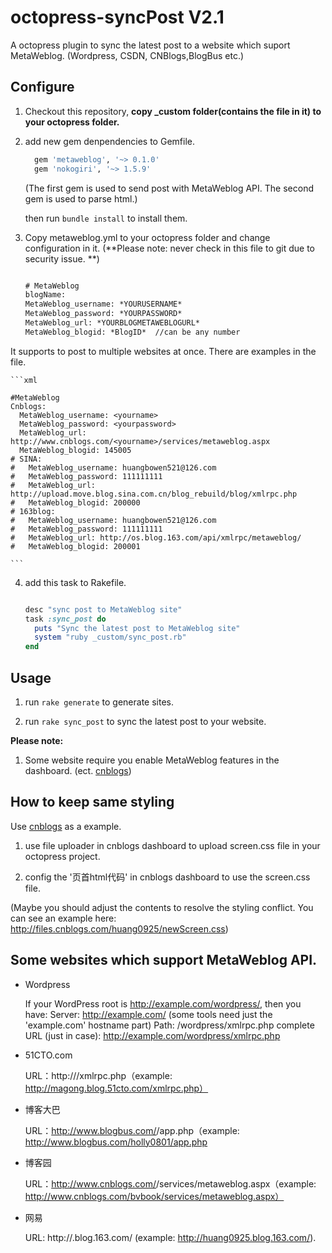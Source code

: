 octopress-syncPost V2.1
==================

A octopress plugin to sync the latest post to a website which suport MetaWeblog. (Wordpress, CSDN, CNBlogs,BlogBus etc.)


## Configure

1. Checkout this repository, **copy _custom folder(contains the file in it) to your octopress folder.**

2. add new gem denpendencies to Gemfile.

	```ruby
	  gem 'metaweblog', '~> 0.1.0'
	  gem 'nokogiri', '~> 1.5.9'
	```
	(The first gem is used to send post with MetaWeblog API.
	The second gem is used to parse html.)

	then run `bundle install` to install them.

3. Copy metaweblog.yml to your octopress folder and change configuration in it. (**Please note: never check in this file to git due to security issue. **)

	```xml

	# MetaWeblog
	blogName:
	MetaWeblog_username: *YOURUSERNAME*
	MetaWeblog_password: *YOURPASSWORD*
	MetaWeblog_url: *YOURBLOGMETAWEBLOGURL*
	MetaWeblog_blogid: *BlogID*  //can be any number

	``` 
It supports to post to multiple websites at once. There are examples in the file.

	```xml

	#MetaWeblog
	Cnblogs:
	  MetaWeblog_username: <yourname>
	  MetaWeblog_password: <yourpassword>
	  MetaWeblog_url: http://www.cnblogs.com/<yourname>/services/metaweblog.aspx
	  MetaWeblog_blogid: 145005
	# SINA:
	#   MetaWeblog_username: huangbowen521@126.com
	#   MetaWeblog_password: 111111111
	#   MetaWeblog_url: http://upload.move.blog.sina.com.cn/blog_rebuild/blog/xmlrpc.php
	#   MetaWeblog_blogid: 200000
	# 163blog:
	#   MetaWeblog_username: huangbowen521@126.com
	#   MetaWeblog_password: 111111111
	#   MetaWeblog_url: http://os.blog.163.com/api/xmlrpc/metaweblog/
	#   MetaWeblog_blogid: 200001

	```

4. add this task to Rakefile.

	```ruby

	desc "sync post to MetaWeblog site"
	task :sync_post do
	  puts "Sync the latest post to MetaWeblog site"
	  system "ruby _custom/sync_post.rb"
	end

	```

## Usage

1. run `rake generate` to generate sites.

2. run `rake sync_post` to sync the latest post to your website.

**Please note:** 

1. Some website require you enable MetaWeblog features in the dashboard. (ect. [cnblogs])

## How to keep same styling

Use [cnblogs] as a example.

1. use file uploader in cnblogs dashboard to upload screen.css file in your octopress project.

2. config the '页首html代码' in cnblogs dashboard to use the screen.css file.

(Maybe you should adjust the contents to resolve the styling conflict. You can see an example here: <http://files.cnblogs.com/huang0925/newScreen.css>)


## Some websites which support MetaWeblog API.

* Wordpress

	If your WordPress root is http://example.com/wordpress/, then you have:
	Server: http://example.com/ (some tools need just the 'example.com' hostname part)
	Path: /wordpress/xmlrpc.php
	complete URL (just in case): http://example.com/wordpress/xmlrpc.php

* 51CTO.com

	URL：http://<yourBlogUrl>/xmlrpc.php（example: http://magong.blog.51cto.com/xmlrpc.php）

* 博客大巴

	URL：http://www.blogbus.com/<accountName>/app.php（example: http://www.blogbus.com/holly0801/app.php

* 博客园

	URL：http://www.cnblogs.com/<accountName>/services/metaweblog.aspx（example: http://www.cnblogs.com/bvbook/services/metaweblog.aspx）

* 网易

	URL: http://<accountName>.blog.163.com/ (example: http://huang0925.blog.163.com/).

[cnblogs]: http://www.cnblogs.com/